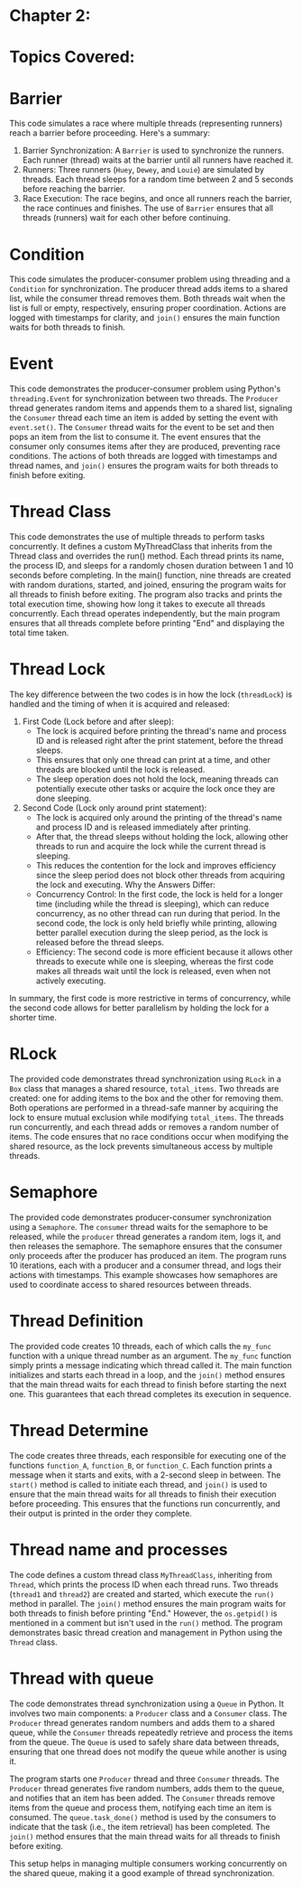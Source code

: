 # Chapter 2:
 # Topics Covered:
# Barrier
This code simulates a race where multiple threads (representing runners) reach a barrier before proceeding. Here's a summary:
   1. Barrier Synchronization: A `Barrier` is used to synchronize the runners. Each runner (thread) waits at the barrier until all runners have reached it.
   2. Runners: Three runners (`Huey`, `Dewey`, and `Louie`) are simulated by threads. Each thread sleeps for a random time between 2 and 5 seconds before reaching the barrier.
   3. Race Execution: The race begins, and once all runners reach the barrier, the race continues and finishes.
The use of `Barrier` ensures that all threads (runners) wait for each other before continuing.

# Condition
This code simulates the producer-consumer problem using threading and a `Condition` for synchronization. The producer thread adds items to a shared list, while the consumer thread removes them. Both threads wait when the list is full or empty, respectively, ensuring proper coordination. Actions are logged with timestamps for clarity, and `join()` ensures the main function waits for both threads to finish.

# Event
This code demonstrates the producer-consumer problem using Python's `threading.Event` for synchronization between two threads. The `Producer` thread generates random items and appends them to a shared list, signaling the `Consumer` thread each time an item is added by setting the event with `event.set()`. The `Consumer` thread waits for the event to be set and then pops an item from the list to consume it. The event ensures that the consumer only consumes items after they are produced, preventing race conditions. The actions of both threads are logged with timestamps and thread names, and `join()` ensures the program waits for both threads to finish before exiting.

# Thread Class
This code demonstrates the use of multiple threads to perform tasks concurrently. It defines a custom MyThreadClass that inherits from the Thread class and overrides the run() method. Each thread prints its name, the process ID, and sleeps for a randomly chosen duration between 1 and 10 seconds before completing. In the main() function, nine threads are created with random durations, started, and joined, ensuring the program waits for all threads to finish before exiting. The program also tracks and prints the total execution time, showing how long it takes to execute all threads concurrently. Each thread operates independently, but the main program ensures that all threads complete before printing "End" and displaying the total time taken.

# Thread Lock
The key difference between the two codes is in how the lock (`threadLock`) is handled and the timing of when it is acquired and released:
1. First Code (Lock before and after sleep):
   - The lock is acquired before printing the thread's name and process ID and is released right after the print statement, before the thread sleeps.
   - This ensures that only one thread can print at a time, and other threads are blocked until the lock is released.
   - The sleep operation does not hold the lock, meaning threads can potentially execute other tasks or acquire the lock once they are done sleeping.
2. Second Code (Lock only around print statement):
   - The lock is acquired only around the printing of the thread's name and process ID and is released immediately after printing.
   - After that, the thread sleeps without holding the lock, allowing other threads to run and acquire the lock while the current thread is sleeping.
   - This reduces the contention for the lock and improves efficiency since the sleep period does not block other threads from acquiring the lock and executing.
 Why the Answers Differ:
   - Concurrency Control: In the first code, the lock is held for a longer time (including while the thread is sleeping), which can reduce concurrency, as no other thread can run during that period. In the second code, the lock is only held briefly while printing, allowing better parallel execution during the sleep period, as the lock is released before the thread sleeps.
   - Efficiency: The second code is more efficient because it allows other threads to execute while one is sleeping, whereas the first code makes all threads wait until the lock is released, even when not actively executing.

In summary, the first code is more restrictive in terms of concurrency, while the second code allows for better parallelism by holding the lock for a shorter time.

# RLock
The provided code demonstrates thread synchronization using `RLock` in a `Box` class that manages a shared resource, `total_items`. Two threads are created: one for adding items to the box and the other for removing them. Both operations are performed in a thread-safe manner by acquiring the lock to ensure mutual exclusion while modifying `total_items`. The threads run concurrently, and each thread adds or removes a random number of items. The code ensures that no race conditions occur when modifying the shared resource, as the lock prevents simultaneous access by multiple threads.

# Semaphore
The provided code demonstrates producer-consumer synchronization using a `Semaphore`. The `consumer` thread waits for the semaphore to be released, while the `producer` thread generates a random item, logs it, and then releases the semaphore. The semaphore ensures that the consumer only proceeds after the producer has produced an item. The program runs 10 iterations, each with a producer and a consumer thread, and logs their actions with timestamps. This example showcases how semaphores are used to coordinate access to shared resources between threads.

# Thread Definition
The provided code creates 10 threads, each of which calls the `my_func` function with a unique thread number as an argument. The `my_func` function simply prints a message indicating which thread called it. The main function initializes and starts each thread in a loop, and the `join()` method ensures that the main thread waits for each thread to finish before starting the next one. This guarantees that each thread completes its execution in sequence.

# Thread Determine
The code creates three threads, each responsible for executing one of the functions `function_A`, `function_B`, or `function_C`. Each function prints a message when it starts and exits, with a 2-second sleep in between. The `start()` method is called to initiate each thread, and `join()` is used to ensure that the main thread waits for all threads to finish their execution before proceeding. This ensures that the functions run concurrently, and their output is printed in the order they complete.

# Thread name and processes
The code defines a custom thread class `MyThreadClass`, inheriting from `Thread`, which prints the process ID when each thread runs. Two threads (`thread1` and `thread2`) are created and started, which execute the `run()` method in parallel. The `join()` method ensures the main program waits for both threads to finish before printing "End." However, the `os.getpid()` is mentioned in a comment but isn't used in the `run()` method. The program demonstrates basic thread creation and management in Python using the `Thread` class.

# Thread with queue
The code demonstrates thread synchronization using a `Queue` in Python. It involves two main components: a `Producer` class and a `Consumer` class. The `Producer` thread generates random numbers and adds them to a shared queue, while the `Consumer` threads repeatedly retrieve and process the items from the queue. The `Queue` is used to safely share data between threads, ensuring that one thread does not modify the queue while another is using it.

The program starts one `Producer` thread and three `Consumer` threads. The `Producer` thread generates five random numbers, adds them to the queue, and notifies that an item has been added. The `Consumer` threads remove items from the queue and process them, notifying each time an item is consumed.
The `queue.task_done()` method is used by the consumers to indicate that the task (i.e., the item retrieval) has been completed. The `join()` method ensures that the main thread waits for all threads to finish before exiting.

This setup helps in managing multiple consumers working concurrently on the shared queue, making it a good example of thread synchronization.
